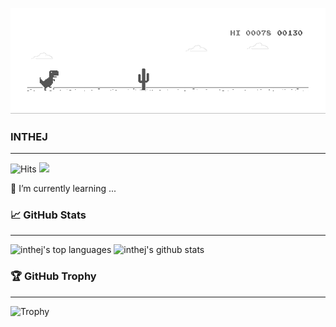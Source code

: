 ![dino.gif](./dino.gif)

### INTHEJ

---
![Hits](https://hits.seeyoufarm.com/api/count/incr/badge.svg?url=https%3A%2F%2Fgithub.com%2Finthej%2Fhit-counter&count_bg=%2379C83D&title_bg=%23555555&icon=&icon_color=%23E7E7E7&title=hits&edge_flat=false)
[![](https://img.shields.io/badge/%F0%9F%93%99-Blog-green)](https://inthej.com)

[//]: # ([![]&#40;https://img.shields.io/badge/%F0%9F%8F%A0-Home-blue&#41;]&#40;https://inthej.com;)
[//]: # ([![]&#40;https://img.shields.io/badge/%F0%9F%93%91-FP%20Scala-red&#41;]&#40;https://inthej.com;)

<!--
**inthej/inthej** is a ✨ _special_ ✨ repository because its `README.md` (this file) appears on your GitHub profile.

Here are some ideas to get you started:

- 🔭 I’m currently working on ...
- 🌱 I’m currently learning ...
- 👯 I’m looking to collaborate on ...
- 🤔 I’m looking for help with ...
- 💬 Ask me about ...
- 📫 How to reach me: ...
- 😄 Pronouns: ...
- ⚡ Fun fact: ...
-->

🌱 I’m currently learning ...

### 📈 GitHub Stats

---
<p>
    <img width="380px" src="https://github-readme-stats.vercel.app/api/top-langs/?username=inthej&layout=compact&hide=html&hide_border=true" alt="inthej's top languages"/>
    <img width="455px" src="https://github-readme-stats.vercel.app/api?username=inthej&theme=default&hide_border=true" alt="inthej's github stats" />
</p>

### 🏆 GitHub Trophy

---
![Trophy](https://github-profile-trophy.vercel.app/?username=inthej&column=8&no-frame=true)